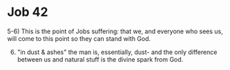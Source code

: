 # Job 42


5-6) This is the point of Jobs suffering: that we, and everyone who sees us, will come to this point so they can stand with God.

6) "in dust & ashes" the man is, essentially, dust- and the only difference between us and natural stuff is the divine spark from God.
